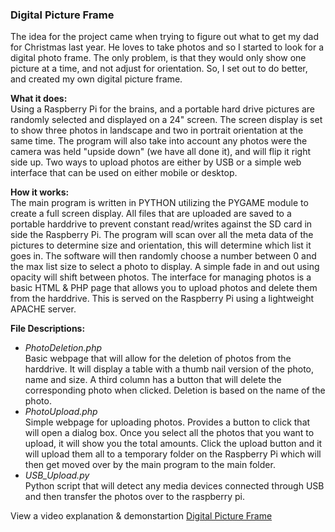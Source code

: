 <h3><b>Digital Picture Frame</h3></b>

The idea for the project came when trying to figure out what to get my dad for Christmas last year. He loves to take photos and so I started to look for a digital photo frame. The only problem, is that they would only show one picture at a time, and not adjust for orientation. So, I set out to do better, and created my own digital picture frame.

<b>What it does:</b><br>
Using a Raspberry Pi for the brains, and a portable hard drive pictures are randomly selected and displayed on a 24" screen. The screen display is set to show three photos in landscape and two in portrait orientation at the same time. The program will also take into account any photos were the camera was held "upside down" (we have all done it), and will flip it right side up. Two ways to upload photos are either by USB or a simple web interface that can be used on either mobile or desktop.

<b>How it works:</b><br>
The main program is written in PYTHON utilizing the PYGAME module to create a full screen display. All files that are uploaded are saved to a portable harddrive to prevent constant read/writes against the SD card in side the Raspberry Pi. The program will scan over all the meta data of the pictures to determine size and orientation, this will determine which list it goes in. The software will then randomly choose a number between 0 and the max list size to select a photo to display. A simple fade in and out using opacity will shift between photos. The interface for managing photos is a basic HTML & PHP page that allows you to upload photos and delete them from the harddrive. This is served on the Raspberry Pi using a lightweight APACHE server.

<b>File Descriptions:</b><br>
<ul>
<li><i>PhotoDeletion.php</i><br>
Basic webpage that will allow for the deletion of photos from the harddrive.  It will display a table with a thumb nail version of the photo, name and size.  A third column has a button that will delete the corresponding photo when clicked.  Deletion is based on the name of the photo.</li>

<li><i>PhotoUpload.php</i><br>
Simple webpage for uploading photos.  Provides a button to click that will open a dialog box.  Once you select all the photos that you want to upload, it will show you the total amounts.  Click the upload button and it will upload them all to a temporary folder on the Raspberry Pi which will then get moved over by the main program to the main folder.

<li><i>USB_Upload.py</i><br>
Python script that will detect any media devices connected through USB and then transfer the photos over to the raspberry pi.
</ul>

View a video explanation & demonstartion <a href="https://www.youtube.com/watch?v=A6njWGrcZDk">Digital Picture Frame</a>
